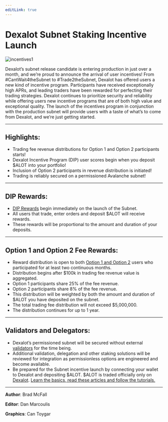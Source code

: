 ```yaml
---
editLink: true
---
```


# Dexalot Subnet Staking Incentive Launch

![incentives1](\images\incentives\incentives1.png)

Dexalot’s subnet release candidate is entering production in just over a month, and we’re proud to announce the arrival of user incentives! From #CantWait4theSubnet to #Trade2theSubnet, Dexalot has offered users a new kind of incentive program. Participants have received exceptionally high APRs, and leading traders have been rewarded for perfecting their trading strategies. Dexalot continues to prioritize security and reliability while offering users new  incentive programs that are of both high value and exceptional quality. The launch of the incentives program in conjunction with the production subnet will provide users with a taste of what’s to come from Dexalot, and we’re just getting started.


---

## Highlights:

* Trading fee revenue distributions for  Option 1 and Option 2 participants starts!
* Dexalot Incentive Program (DIP) user scores begin when you deposit $ALOT into your portfolio!
* Inclusion of Option 2 participants in revenue distribution is initiated!
* Trading is reliably secured on a permissioned Avalanche subnet!

---

## DIP Rewards:

* [DIP Rewards](https://medium.com/dexalot/the-dexalot-incentive-program-1d55c869a6c0) begin immediately on the launch of the Subnet.
* All users that trade, enter orders and deposit $ALOT will receive rewards.
* These rewards will be proportional to the amount and duration of your deposits.

---

## Option 1 and Option 2 Fee Rewards:

* Reward distribution is open to both [Option 1 and Option 2](https://medium.com/dexalot/dexalot-stake-to-the-subnet-d3cc72ccad12) users who participated for at least two continuous months.
* Distribution begins after $100k in trading fee revenue value is aggregated.
* Option 1 participants share 25% of the fee revenue.
* Option 2 participants share 8% of the fee revenue.
* This distribution will be weighted by both the amount and duration of $ALOT you have deposited on the subnet.
* The total trading fee distribution will not exceed $5,000,000.
* The distribution continues for up to 1 year.

---

## Validators and Delegators:

* Dexalot’s permissioned subnet will be secured without external [validators](https://medium.com/dexalot/validation-the-dexalot-subnet-5621c2ee3baa) for the time being.
* Additional validation, delegation and other staking solutions will be reviewed for integration as permissionless options are engineered and become available.
* Be prepared for the Subnet incentive launch by connecting your wallet to Dexalot and depositing $ALOT. $ALOT is traded officially only on [Dexalot](https://app.dexalot.com/trade). [Learn the basics, read these articles and follow the tutorials.](https://medium.com/dexalot)

---
**Author**: Brad McFall

**Editor**: Dan Marcoulis

**Graphics**: Can Toygar
